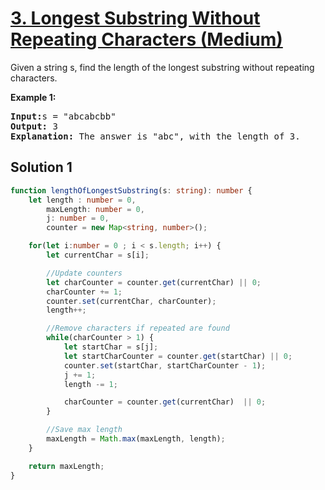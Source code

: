 # [3. Longest Substring Without Repeating Characters (Medium)](https://leetcode.com/problems/longest-substring-without-repeating-characters/)

<p>Given a string s, find the length of the longest substring without repeating characters.</p>

<p><strong>Example 1:</strong></p>

<pre>
<strong>Input:</strong>s = "abcabcbb"
<strong>Output:</strong> 3
<strong>Explanation:</strong> The answer is "abc", with the length of 3.
</pre>

## Solution 1

```ts
function lengthOfLongestSubstring(s: string): number {
    let length : number = 0,
        maxLength: number = 0,
        j: number = 0,
        counter = new Map<string, number>();

    for(let i:number = 0 ; i < s.length; i++) {
        let currentChar = s[i];

        //Update counters
        let charCounter = counter.get(currentChar) || 0;
        charCounter += 1;
        counter.set(currentChar, charCounter);
        length++;

        //Remove characters if repeated are found
        while(charCounter > 1) {
            let startChar = s[j];
            let startCharCounter = counter.get(startChar) || 0;
            counter.set(startChar, startCharCounter - 1);
            j += 1;
            length -= 1;

            charCounter = counter.get(currentChar)  || 0;
        }

        //Save max length
        maxLength = Math.max(maxLength, length);
    }

    return maxLength;
}
```